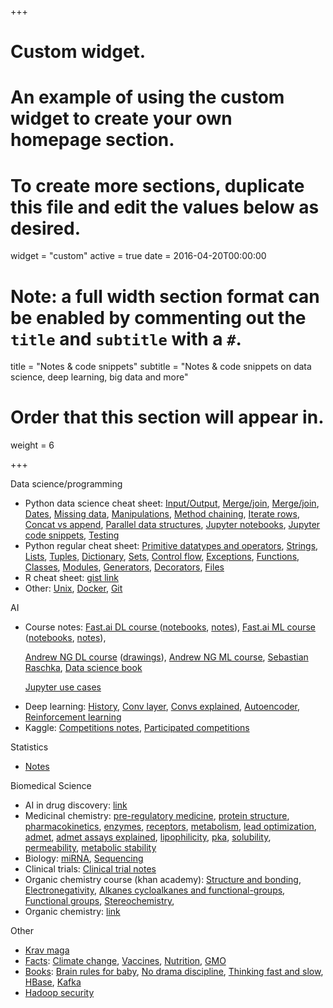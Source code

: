 +++
# Custom widget.
# An example of using the custom widget to create your own homepage section.
# To create more sections, duplicate this file and edit the values below as desired.
widget = "custom"
active = true
date = 2016-04-20T00:00:00

# Note: a full width section format can be enabled by commenting out the `title` and `subtitle` with a `#`.
title = "Notes & code snippets"
subtitle = "Notes & code snippets on data science, deep learning, big data and more"

# Order that this section will appear in.
weight = 6

+++

Data science/programming

<ul><li>Python data science cheat sheet: <a href="https://gist.github.com/fabsta/8d5233356618ee7b2e87b84146a33a79#input-output">Input/Output</a>, <a href="https://gist.github.com/fabsta/8d5233356618ee7b2e87b84146a33a79#data-wrangling">Merge/join</a>,
<a href="https://gist.github.com/fabsta/8d5233356618ee7b2e87b84146a33a79#merge-join">Merge/join</a>,
<a href="https://gist.github.com/fabsta/8d5233356618ee7b2e87b84146a33a79#dates">Dates</a>,
<a href="https://gist.github.com/fabsta/8d5233356618ee7b2e87b84146a33a79#missing-data">Missing data</a>,
<a href="https://gist.github.com/fabsta/8d5233356618ee7b2e87b84146a33a79#manipulations">Manipulations</a>,
<a href="https://gist.github.com/fabsta/8d5233356618ee7b2e87b84146a33a79#method-chaining">Method chaining</a>,
<a href="https://gist.github.com/fabsta/8d5233356618ee7b2e87b84146a33a79#dataframe-iterate-rows">Iterate rows</a>,
<a href="https://gist.github.com/fabsta/8d5233356618ee7b2e87b84146a33a79#concat-vs-append">Concat vs append</a>,
<a href="https://gist.github.com/fabsta/8d5233356618ee7b2e87b84146a33a79#parallel-data-structures">Parallel data structures</a>,
<a href="https://gist.github.com/fabsta/8d5233356618ee7b2e87b84146a33a79#jupyter-notebooks">Jupyter notebooks</a>,
<a href="https://gist.github.com/fabsta/8d5233356618ee7b2e87b84146a33a79#code-snippets">Jupyter code snippets</a>,
<a href="https://gist.github.com/fabsta/8d5233356618ee7b2e87b84146a33a79#testing">Testing</a>
</li>

<li>Python regular cheat sheet:
<a href="https://gist.github.com/fabsta/7f8da2e5706ee60c332d0682dc4032ed#primitive-datatypes-and-operators">Primitive datatypes and operators</a>,
<a href="https://gist.github.com/fabsta/7f8da2e5706ee60c332d0682dc4032ed#strings">Strings</a>,
<a href="https://gist.github.com/fabsta/7f8da2e5706ee60c332d0682dc4032ed#lists">Lists</a>,
<a href="https://gist.github.com/fabsta/7f8da2e5706ee60c332d0682dc4032ed#tuples">Tuples</a>,
<a href="https://gist.github.com/fabsta/7f8da2e5706ee60c332d0682dc4032ed#dictionary">Dictionary</a>,
<a href="https://gist.github.com/fabsta/7f8da2e5706ee60c332d0682dc4032ed#sets">Sets</a>,
<a href="https://gist.github.com/fabsta/7f8da2e5706ee60c332d0682dc4032ed#control-flow">Control flow</a>,
<a href="https://gist.github.com/fabsta/7f8da2e5706ee60c332d0682dc4032ed#exceptions">Exceptions</a>,
<a href="https://gist.github.com/fabsta/7f8da2e5706ee60c332d0682dc4032ed#functions">Functions</a>,
<a href="https://gist.github.com/fabsta/7f8da2e5706ee60c332d0682dc4032ed#classes">Classes</a>,
<a href="https://gist.github.com/fabsta/7f8da2e5706ee60c332d0682dc4032ed#modules">Modules</a>,
<a href="https://gist.github.com/fabsta/7f8da2e5706ee60c332d0682dc4032ed#generators">Generators</a>,
<a href="https://gist.github.com/fabsta/7f8da2e5706ee60c332d0682dc4032ed#decorators">Decorators</a>,
<a href="https://gist.github.com/fabsta/7f8da2e5706ee60c332d0682dc4032ed#files">Files</a>
</li>


<li>R cheat sheet: <a href="https://gist.github.com/fabsta/b64542bd90a2816c036b61a70643feec">gist link</a>
</li>

<li>Other: <a href="https://gist.github.com/fabsta/1acb17d190b8fb503a3e90c7728f6f47#unix">Unix</a>,
<a href="https://gist.github.com/fabsta/1acb17d190b8fb503a3e90c7728f6f47#docker">Docker</a>,
<a href="https://gist.github.com/fabsta/1acb17d190b8fb503a3e90c7728f6f47#git">Git</a>
</li></ul>

AI
<ul>
<li>Course notes:
<a href="https://gist.github.com/fabsta/07ec84bb85a43f811dd0a8ce09d9bd24#fastai-dl-course-v3">Fast.ai DL course </a>
(<a href="https://gist.github.com/fabsta/07ec84bb85a43f811dd0a8ce09d9bd24#notebooks">notebooks</a>,
<a href="https://gist.github.com/fabsta/07ec84bb85a43f811dd0a8ce09d9bd24#notes">notes</a>),
<a href="https://gist.github.com/fabsta/07ec84bb85a43f811dd0a8ce09d9bd24#fastai-ml-course">Fast.ai ML course</a>
(<a href="https://gist.github.com/fabsta/07ec84bb85a43f811dd0a8ce09d9bd24#notebooks-1">notebooks</a>,
<a href="https://gist.github.com/fabsta/07ec84bb85a43f811dd0a8ce09d9bd24#notebooks-1">notes</a>),

<a href="https://gist.github.com/fabsta/07ec84bb85a43f811dd0a8ce09d9bd24#andrew-ng-coursera-dl-course">Andrew NG DL course</a>
(<a href="https://gist.github.com/fabsta/07ec84bb85a43f811dd0a8ce09d9bd24#drawings">drawings</a>),
<a href="https://gist.github.com/fabsta/07ec84bb85a43f811dd0a8ce09d9bd24#andrew-ng-ml-coursera-course">Andrew NG ML course</a>,
<a href="https://gist.github.com/fabsta/07ec84bb85a43f811dd0a8ce09d9bd24#python-machine-learning---sebastian-raschka">Sebastian Raschka</a>,
<a href="https://gist.github.com/fabsta/07ec84bb85a43f811dd0a8ce09d9bd24#data-science-books">Data science book</a>

<a href="https://gist.github.com/fabsta/07ec84bb85a43f811dd0a8ce09d9bd24#notebooks-3">Jupyter use cases</a>

</li>
<li>Deep learning:
<a href="https://gist.github.com/fabsta/cb0f216982a4ed01ea60a060955d95c5#history">History</a>,
<a href="https://gist.github.com/fabsta/cb0f216982a4ed01ea60a060955d95c5#convolutional-layer">Conv layer</a>,
<a href="https://gist.github.com/fabsta/cb0f216982a4ed01ea60a060955d95c5#convolutions-explained-1d-2d-3d">Convs explained</a>,
<a href="https://gist.github.com/fabsta/cb0f216982a4ed01ea60a060955d95c5#convolutions-explained-1d-2d-3d">Autoencoder</a>,
<a href="https://gist.github.com/fabsta/cb0f216982a4ed01ea60a060955d95c5#reinforcement-learning">Reinforcement learning</a>
</li>
<li>Kaggle: <a href="https://gist.github.com/fabsta/e87801aacfe7524b74cdae31d536f670">Competitions notes</a>, <a href="https://gist.github.com/fabsta/33773f38e007b0f1853dad7840b12515">Participated competitions</a></li>
</ul>

Statistics
<ul>
<li><a href="https://gist.github.com/fabsta/0b897c47406b299b84a867fecbb309a7">Notes</a></li>
</ul>

Biomedical Science
<ul>
<li>AI in drug discovery: <a href="https://gist.github.com/fabsta/0b20935c3c066a2ad788d83f2a66ceff">link</a></li>
<li>Medicinal chemistry:
<a href="https://gist.github.com/fabsta/3e144effecf8c89078447d1082cb13ae#pre-regulatory-medicine">pre-regulatory medicine</a>,
<a href="https://gist.github.com/fabsta/3e144effecf8c89078447d1082cb13ae#protein-structure">protein structure</a>,
<a href="https://gist.github.com/fabsta/3e144effecf8c89078447d1082cb13ae#pharmacokinetics">pharmacokinetics</a>,
<a href="https://gist.github.com/fabsta/3e144effecf8c89078447d1082cb13ae#enzymes">enzymes</a>,
<a href="https://gist.github.com/fabsta/3e144effecf8c89078447d1082cb13ae#receptors">receptors</a>,
<a href="https://gist.github.com/fabsta/3e144effecf8c89078447d1082cb13ae#metabolism">metabolism</a>,
<a href="https://gist.github.com/fabsta/3e144effecf8c89078447d1082cb13ae#lead-optimization-1">lead optimization</a>,
<a href="https://gist.github.com/fabsta/3e144effecf8c89078447d1082cb13ae#admet-1">admet</a>,
<a href="https://gist.github.com/fabsta/3e144effecf8c89078447d1082cb13ae#admet-assays-explained">admet assays explained</a>,
<a href="https://gist.github.com/fabsta/3e144effecf8c89078447d1082cb13ae#lipophilicity">lipophilicity</a>,
<a href="https://gist.github.com/fabsta/3e144effecf8c89078447d1082cb13ae#pka">pka</a>,
<a href="https://gist.github.com/fabsta/3e144effecf8c89078447d1082cb13ae#solubility">solubility</a>,
<a href="https://gist.github.com/fabsta/3e144effecf8c89078447d1082cb13ae#permeability">permeability</a>,
<a href="https://gist.github.com/fabsta/3e144effecf8c89078447d1082cb13ae#metabolic-stability">metabolic stability</a>
</li>

<li>Biology:
<a href="https://gist.github.com/aec5f7fbda0c8c6ea857b2b8449ba848">miRNA</a>,
<a href="https://gist.github.com/fabsta/aec5f7fbda0c8c6ea857b2b8449ba848#sequencing">Sequencing</a>
</li>

<li>Clinical trials:
<a href="https://gist.github.com/fabsta/4af99eb8db14105f3af5558eab9457df">Clinical trial notes</a>
</li>

<li>Organic chemistry course (khan academy):
<a href="https://gist.github.com/fabsta/7fc9ac1f4a48258cde570a5a3d9064bf#structure-and-bonding">Structure and bonding</a>,
<a href="https://gist.github.com/fabsta/7fc9ac1f4a48258cde570a5a3d9064bf#electronegativity">Electronegativity</a>,
<a href="https://gist.github.com/fabsta/7fc9ac1f4a48258cde570a5a3d9064bf#alkanes-cycloalkanes-and-functional-groups">Alkanes  cycloalkanes and functional-groups</a>,
<a href="https://gist.github.com/fabsta/7fc9ac1f4a48258cde570a5a3d9064bf#functional-groups">Functional groups</a>,
<a href="https://gist.github.com/fabsta/7fc9ac1f4a48258cde570a5a3d9064bf#stereochemistry">Stereochemistry</a>,
</li>
<li>Organic chemistry: <a href="https://gist.github.com/fabsta/b870a657182b13adaab7718aa53417d2">link</a></li>
</ul>

Other
<ul>
<li><a href="https://gist.github.com/fabsta/94c8ac6f8d35f10bdc2a0217ee93b66d">Krav maga</a></li>
<li><a href="https://gist.github.com/fabsta/b2031fcf221a63d0e60d1b31d5026cd7">Facts</a>:
<a href="https://gist.github.com/fabsta/b2031fcf221a63d0e60d1b31d5026cd7#climate-change">Climate change</a>,
<a href="https://gist.github.com/fabsta/b2031fcf221a63d0e60d1b31d5026cd7#vaccines">Vaccines</a>,
<a href="https://gist.github.com/fabsta/b2031fcf221a63d0e60d1b31d5026cd7#nutrition">Nutrition</a>,
<a href="https://gist.github.com/fabsta/b2031fcf221a63d0e60d1b31d5026cd7#gmo">GMO</a>
</li>
<li><a href="https://gist.github.com/fabsta/5f94b199ee9cb95960633879113855f7">Books</a>:
<a href="https://gist.github.com/fabsta/5f94b199ee9cb95960633879113855f7#brain-rules-for-baby---john-medina">Brain rules for baby</a>,
<a href="https://gist.github.com/fabsta/5f94b199ee9cb95960633879113855f7#no-drama-discipline---daniel-j-siegel">No drama discipline</a>,
<a href="https://gist.github.com/fabsta/5f94b199ee9cb95960633879113855f7#thinking-fast-and-slow---daniel-kahnemann">Thinking fast and slow</a>,
<a href="https://gist.github.com/fabsta/5f94b199ee9cb95960633879113855f7#factfullness>Factfullness</a>
</li>
</ul>

Big data
<ul>
<li>Best practices: <a href="https://gist.github.com/b6ff112316b53d1abb775c39c6a567a9">HBase</a>,
<a href="https://gist.github.com/487a04056dc33299fb4d14c5ce6a45fc">Kafka</a>
</li>
<li><a href="https://gist.github.com/fabsta/2edb45826db817bb07b757656197d624">Hadoop security</a></li>
</ul>
